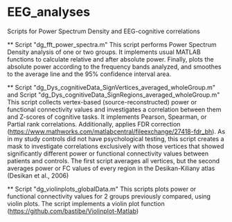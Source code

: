 # EEG_analyses
Scripts for Power Spectrum Density and EEG-cognitive correlations

** Script "dg_fft_power_spectra.m"
This script performs Power Spectrum Density analysis of one or two groups. It implements usual MATLAB functions to calculate relative and after absolute power. Finally, plots the absolute power according to the frequency bands analyzed, and smoothes to the average line and the 95% confidence interval area.

** Script "dg_Dys_cognitiveData_SignVertices_averaged_wholeGroup.m" and Script "dg_Dys_cognitiveData_SignRegions_averaged_wholeGroup.m"
This script collects vertex-based (source-reconstructed) power or functional connectivity values and investigates a correlation between them and Z-scores of cognitive tasks. It implements Pearson, Spearman, or Partial rank correlations. Additionally, applies FDR correction (https://www.mathworks.com/matlabcentral/fileexchange/27418-fdr_bh). As in my study controls did not have psychological testing, this script creates a mask to investigate correlations exclusively with those vertices that showed significantly different power or functional connectivity values between patients and controls. The first script averages all vertices, but the second averages power or FC values of every region in the Desikan-Kiliany atlas (Desikan et al., 2006)

** Script "dg_violinplots_globalData.m"
This scripts plots power or functional connectivity values for 2 groups previously compared, using violin plots. The script implements a violin plot function (https://github.com/bastibe/Violinplot-Matlab)
